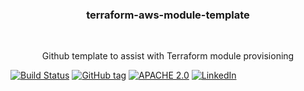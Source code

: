 <div align="center">
  <h3>terraform-aws-module-template</h3>
  <br>
  <p>Github template to assist with Terraform module provisioning</p>
</div>

[![Build Status][action-status-shield]][action-status-url]
[![GitHub tag][github-tag-shield]][github-tag-url]
[![APACHE 2.0][license-shield]][license-url]
[![LinkedIn][linkedin-shield]][linkedin-url]

<!-- BEGIN_TF_DOCS -->
<!-- END_TF_DOCS -->

<!-- MARKDOWN LINKS & IMAGES -->
<!-- https://www.markdownguide.org/basic-syntax/#reference-style-links -->
[action-status-shield]: https://github.com/hansohn/terraform-aws-module-template/actions/workflows/pre-commit.yml/badge.svg
[action-status-url]: https://github.com/hansohn/terraform-aws-module-template/actions/workflows/pre-commit.yml
[github-tag-shield]: https://img.shields.io/github/tag/hansohn/terraform-aws-module-template.svg?style=for-the-badge
[github-tag-url]: https://GitHub.com/hansohn/terraform-aws-module-template/tags/
[license-shield]: https://img.shields.io/github/license/hansohn/terraform-aws-module-template.svg?style=for-the-badge
[license-url]: https://github.com/hansohn/terraform-aws-module-template/blob/master/LICENSE.txt
[linkedin-shield]: https://img.shields.io/badge/-LinkedIn-black.svg?style=for-the-badge&logo=linkedin&colorB=555
[linkedin-url]: https://linkedin.com/in/ryanhansohn